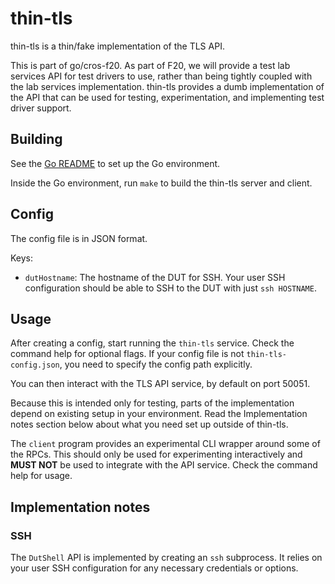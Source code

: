 # thin-tls

thin-tls is a thin/fake implementation of the TLS API.

This is part of go/cros-f20.  As part of F20, we will provide a test
lab services API for test drivers to use, rather than being tightly
coupled with the lab services implementation.  thin-tls provides a
dumb implementation of the API that can be used for testing,
experimentation, and implementing test driver support.

## Building

See the [Go README](../../../../../README.md) to set up the Go environment.

Inside the Go environment, run `make` to build the thin-tls server and client.

## Config

The config file is in JSON format.

Keys:

- `dutHostname`: The hostname of the DUT for SSH.  Your user SSH
  configuration should be able to SSH to the DUT with just `ssh
  HOSTNAME`.

## Usage

After creating a config, start running the `thin-tls` service.  Check
the command help for optional flags.  If your config file is not
`thin-tls-config.json`, you need to specify the config path
explicitly.

You can then interact with the TLS API service, by default on port 50051.

Because this is intended only for testing, parts of the implementation
depend on existing setup in your environment.  Read the Implementation
notes section below about what you need set up outside of thin-tls.

The `client` program provides an experimental CLI wrapper around some
of the RPCs.  This should only be used for experimenting interactively
and **MUST NOT** be used to integrate with the API service.  Check the
command help for usage.

## Implementation notes

### SSH

The `DutShell` API is implemented by creating an `ssh` subprocess.  It
relies on your user SSH configuration for any necessary credentials or
options.

